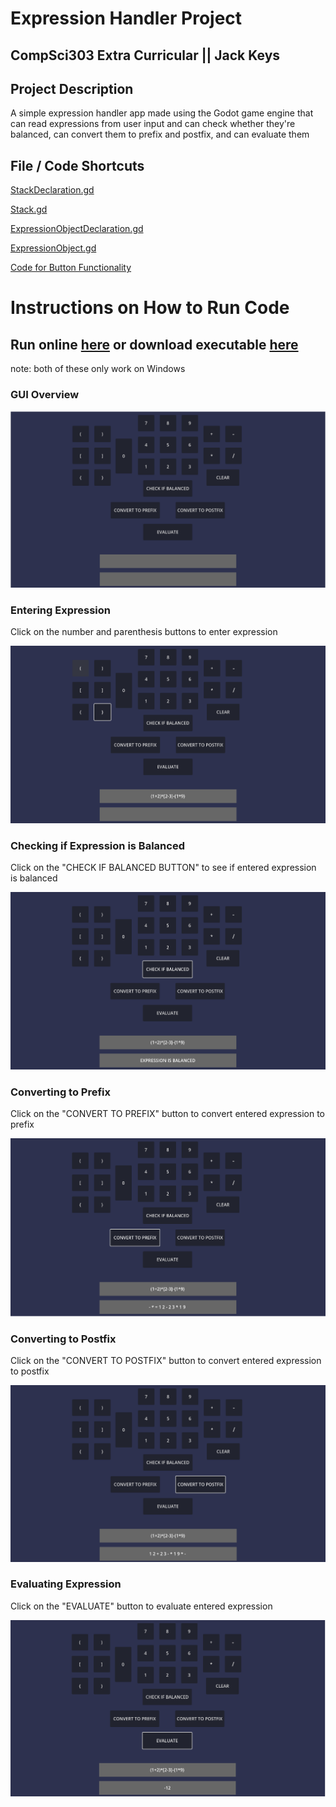 
# Expression Handler Project

 ## CompSci303 Extra Curricular || Jack Keys

 ## Project Description

 A simple expression handler app made using the Godot game engine that can read expressions from user input and can check whether they're balanced, can convert them to prefix and postfix, and can evaluate them

 ## File / Code Shortcuts

 [StackDeclaration.gd](https://github.com/Vulpolox/ExpressionHandlerProject/blob/main/Scripts/StackDeclaration.gd)
 
 [Stack.gd](https://github.com/Vulpolox/ExpressionHandlerProject/blob/main/Scripts/Stack.gd)
 
 [ExpressionObjectDeclaration.gd](https://github.com/Vulpolox/ExpressionHandlerProject/blob/main/Scripts/ExpressionObjectDeclaration.gd)
 
 [ExpressionObject.gd](https://github.com/Vulpolox/ExpressionHandlerProject/blob/main/Scripts/ExpressionObject.gd)
 
 [Code for Button Functionality](https://github.com/Vulpolox/ExpressionHandlerProject/blob/main/gui.gd)
 

# Instructions on How to Run Code

 ## Run online [here](https://vulpolox.itch.io/compsci-303-class-project) or download executable [here](https://drive.google.com/file/d/1WHmh31ui1EIswot5-3Jpv3qk035LHQob/view?usp=sharing)

 note: both of these only work on Windows

 ### GUI Overview

 ![Overview of GUI](https://github.com/Vulpolox/ExpressionHandlerProject/blob/main/Screenshots/Overview.png)

 ### Entering Expression

 Click on the number and parenthesis buttons to enter expression

 ![Entering Expression](https://github.com/Vulpolox/ExpressionHandlerProject/blob/main/Screenshots/EnterExpression.png)

 ### Checking if Expression is Balanced

 Click on the "CHECK IF BALANCED BUTTON" to see if entered expression is balanced

 ![Check if Expression Is Balanced](https://github.com/Vulpolox/ExpressionHandlerProject/blob/main/Screenshots/CheckIfBalanced.png)
 
 ### Converting to Prefix

 Click on the "CONVERT TO PREFIX" button to convert entered expression to prefix

 ![Converting to Prefix](https://github.com/Vulpolox/ExpressionHandlerProject/blob/main/Screenshots/Prefix.png)

 ### Converting to Postfix

 Click on the "CONVERT TO POSTFIX" button to convert entered expression to postfix

 ![Converting to Postfix](https://github.com/Vulpolox/ExpressionHandlerProject/blob/main/Screenshots/Postfix.png)

 ### Evaluating Expression
 Click on the "EVALUATE" button to evaluate entered expression

 ![Evaluating Expression](https://github.com/Vulpolox/ExpressionHandlerProject/blob/main/Screenshots/Evaluate.png)

 

 
